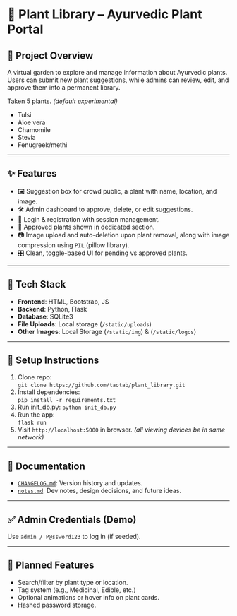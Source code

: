 # 🌿 Plant Library – Ayurvedic Plant Portal

## 📖 Project Overview

A virtual garden to explore and manage information about Ayurvedic plants.  
Users can submit new plant suggestions, while admins can review, edit, and approve them into a permanent library.


Taken 5 plants. *(default experimental)*

- Tulsi
- Aloe vera
- Chamomile
- Stevia
- Fenugreek/methi

---


## ✨ Features

- 🖼️ Suggestion box for crowd public, a plant with name, location, and image.
- 🛠️ Admin dashboard to approve, delete, or edit suggestions.
- 🔐 Login & registration with session management.
- 📁 Approved plants shown in dedicated section.
- 📷 Image upload and auto-deletion upon plant removal, along with image compression using `PIL` (pillow library).
- 🎛️ Clean, toggle-based UI for pending vs approved plants.

---

## 🧰 Tech Stack

- **Frontend**: HTML, Bootstrap, JS
- **Backend**: Python, Flask
- **Database**: SQLite3
- **File Uploads**: Local storage (`/static/uploads`)
- **Other Images**: Local Storage (`/static/img`) & (`/static/logos`)

---


## 🚀 Setup Instructions

1. Clone repo:  
   `git clone https://github.com/taotab/plant_library.git`
2. Install dependencies:  
   `pip install -r requirements.txt`
3. Run init_db.py:
   `python init_db.py`
3. Run the app:  
   `flask run`
4. Visit `http://localhost:5000` in browser. *(all viewing devices be in same network)*

---

## 📜 Documentation

- [`CHANGELOG.md`](./CHANGELOG.md): Version history and updates.
- [`notes.md`](./notes.md): Dev notes, design decisions, and future ideas.

---

## ✅ Admin Credentials (Demo)

Use `admin / P@ssword123` to log in (if seeded).

---

## 🔮 Planned Features

- Search/filter by plant type or location.
- Tag system (e.g., Medicinal, Edible, etc.)
- Optional animations or hover info on plant cards.
- Hashed password storage.
